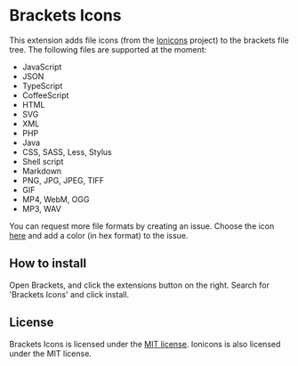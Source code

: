 Brackets Icons
==============
This extension adds file icons (from the [Ionicons](https://github.com/driftyco/ionicons) project) to the brackets file tree. The following files are supported at the moment:

 - JavaScript
 - JSON
 - TypeScript
 - CoffeeScript
 - HTML
 - SVG
 - XML
 - PHP
 - Java
 - CSS, SASS, Less, Stylus
 - Shell script
 - Markdown
 - PNG, JPG, JPEG, TIFF
 - GIF
 - MP4, WebM, OGG
 - MP3, WAV

You can request more file formats by creating an issue. Choose the icon [here](http://ionicons.com) and add a color (in hex format) to the issue.

How to install
--------------
Open Brackets, and click the extensions button on the right. Search for 'Brackets Icons' and click install.

License
-------
Brackets Icons is licensed under the [MIT license](http://opensource.org/licenses/MIT). Ionicons is also licensed under the MIT license.